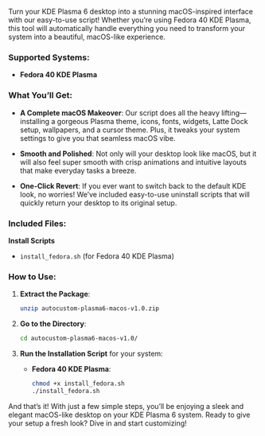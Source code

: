 Turn your KDE Plasma 6 desktop into a stunning macOS-inspired interface with our easy-to-use script! Whether you’re using Fedora 40 KDE Plasma, this tool will automatically handle everything you need to transform your system into a beautiful, macOS-like experience.

### Supported Systems:

- **Fedora 40 KDE Plasma**

### What You’ll Get:

- **A Complete macOS Makeover**: Our script does all the heavy lifting—installing a gorgeous Plasma theme, icons, fonts, widgets, Latte Dock setup, wallpapers, and a cursor theme. Plus, it tweaks your system settings to give you that seamless macOS vibe.

- **Smooth and Polished**: Not only will your desktop look like macOS, but it will also feel super smooth with crisp animations and intuitive layouts that make everyday tasks a breeze.

- **One-Click Revert**: If you ever want to switch back to the default KDE look, no worries! We’ve included easy-to-use uninstall scripts that will quickly return your desktop to its original setup.

### Included Files:

**Install Scripts**

- `install_fedora.sh` (for Fedora 40 KDE Plasma)

### How to Use:

1. **Extract the Package**:

    ```bash
    unzip autocustom-plasma6-macos-v1.0.zip

    ```

2. **Go to the Directory**:

    ```bash
    cd autocustom-plasma6-macos-v1.0/

    ```

3. **Run the Installation Script** for your system:

    - **Fedora 40 KDE Plasma**:

        ```bash
        chmod +x install_fedora.sh
        ./install_fedora.sh

        ```


And that’s it! With just a few simple steps, you’ll be enjoying a sleek and elegant macOS-like desktop on your KDE Plasma 6 system. Ready to give your setup a fresh look? Dive in and start customizing!
